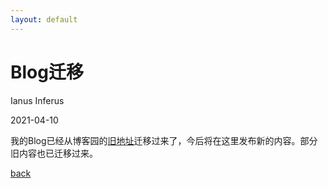 ```yaml
---
layout: default
---
```


# Blog迁移

Ianus Inferus

2021-04-10

我的Blog已经从博客园的[旧地址](https://www.cnblogs.com/Rex/)迁移过来了，今后将在这里发布新的内容。部分旧内容也已迁移过来。

[back](../../)
